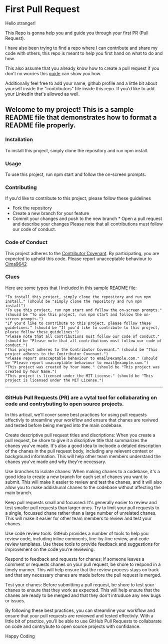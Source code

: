 # First Pull Request
 
Hello stranger!
 
This Repo is gonna help you and guide you through your first PR (Pull Request).
 
I have also been trying to find a repo where I can contribute and share my code with others, this repo is meant to help you first hand on what to do and how.
 
This also assume that you already know how to create a pull request if you don't no worries this [guide](https://docs.github.com/en/pull-requests/collaborating-with-pull-requests/proposing-changes-to-your-work-with-pull-requests/creating-a-pull-request) can show you how.
 
Additionally feel free to add your name, github profile and a little bit about yourself inside the "contributors" file inside this repo. If you'd like to add your LinkedIn that's allowed as well.
 
## Welcome to my project! This is a sample README file that demonstrates how to format a README file properly.
 
### Installation
To install this project, simply clone the repository and run npm install.
 
### Usage
 
To use this project, run npm start and follow the on-screen prompts.
 
### Contributing
If you'd like to contribute to this project, please follow these guidelines
*  Fork the repository
*  Create a new branch for your feature
*  Commit your changes and push to the new branch  * Open a pull request and describe your changes
Please note that all contributions must follow our code of conduct.
 
### Code of Conduct
This project adheres to the [Contributor Covenant](https://www.contributor-covenant.org/). By participating, you are expected to uphold this code. Please report unacceptable behaviour to [Cima9642](mailto:carlosfxv@gmail.com)
 
### Clues
Here are some typos that I included in this sample README file:
 
    "To install this project, simply clone the repository and run npm install." (should be "simply clone the repository and run npm install")
    "To use this project, run npm start and follow the on-screen prompts." (should be "To use this project, run npm start and follow the on-screen prompts.")
    "If you'd like to contribute to this project, please follow these guidelines:" (should be "If you'd like to contribute to this project, please follow these guidelines:")
    "Please note that all contributions must follow our code of conduct." (should be "Please note that all contributions must follow our code of conduct.")
    "This project adheres to the Contributor Covenant." (should be "This project adheres to the Contributor Covenant.")
    "Please report unacceptable behaviour to email@example.com." (should be "Please report unacceptable behaviour to email@example.com.")
    "This project was created by Your Name." (should be "This project was created by Your Name.")
    "This project is licensed under the MIT License." (should be "This project is licensed under the MIT License.")

---

### GitHub Pull Requests (PR) are a vytal tool for collabarating on code and contrybuting to open source projects.

In this artical, we'll cover some best practices for using pull requests effectivly to streamline your workflow and ensure that chanes are reviwed and tested before being merged into the main codebase.

Create descriptive pull request titles and discriptions: When you create a pull request, be shore to give it a discriptive title that summarizes the chanes you've made. It's also a good idea to incloode a detaled description of the chanes in the pull request body, including any relevent context or background information. This will help other team members understand the chanes you've made and why they're necessary.

Use branches to isolate chanes: When making chanes to a codebase, it's a good idea to create a new branch for each set of chanes you want to submit. This will make it easier to review and test the chanes, and it will also allow you to make addishunal chanes to the codebase without affecting the main branch.

Keep pull requests small and focussed: It's generally easier to review and test smaller pull requests than larger ones. Try to limit your pull requests to a single, focussed chane rather than a large number of unrelated chanes. This will make it easier for other team members to review and test your chanes.

Use code review tools: GitHub provides a number of tools to help you review code, including inline comments, line-by-line review, and code review templates. Use these tools to provide feedback and suggestions for improvement on the code you're reviewing.

Respond to feedback and requests for chanes: If someone leaves a comment or requests chanes on your pull request, be shore to respond in a timely manner. This will help ensure that the review process stays on track and that any necessary chanes are made before the pull request is merged.

Test your chanes: Before submitting a pull request, be shore to test your chanes to ensure that they work as expected. This will help ensure that the chanes are ready to be merged and that they don't intruduce any new bugs or issues.

By following these best practices, you can streamline your workflow and ensure that your pull requests are reviewed and tested effectivly. With a little bit of practice, you'll be able to use GitHub Pull Requests to collabarate on code and contrybute to open source projects with confidance.

Happy Coding
    

